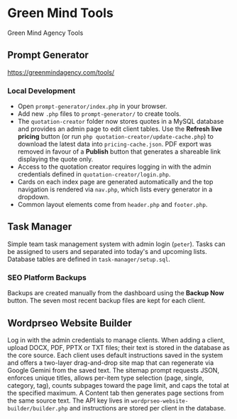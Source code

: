 # Green Mind Tools
Green Mind Agency Tools

## Prompt Generator
https://greenmindagency.com/tools/

### Local Development
- Open `prompt-generator/index.php` in your browser.
- Add new `.php` files to `prompt-generator/` to create tools.
- The `quotation-creator` folder now stores quotes in a MySQL database and provides an admin page to edit client tables. Use the **Refresh live pricing** button (or run `php quotation-creator/update-cache.php`) to download the latest data into `pricing-cache.json`. PDF export was removed in favour of a **Publish** button that generates a shareable link displaying the quote only.
- Access to the quotation creator requires logging in with the admin credentials defined in `quotation-creator/login.php`.
- Cards on each index page are generated automatically and the top navigation is rendered via `nav.php`, which lists every generator in a dropdown.
- Common layout elements come from `header.php` and `footer.php`.

## Task Manager
Simple team task management system with admin login (`peter`). Tasks can be assigned to users and separated into today's and upcoming lists. Database tables are defined in `task-manager/setup.sql`.

### SEO Platform Backups
Backups are created manually from the dashboard using the **Backup Now**
button. The seven most recent backup files are kept for each client.

## Wordprseo Website Builder
Log in with the admin credentials to manage clients. When adding a client, upload DOCX, PDF, PPTX or TXT files; their text is stored in the database as the core source. Each client uses default instructions saved in the system and offers a two-layer drag-and-drop site map that can regenerate via Google Gemini from the saved text. The sitemap prompt requests JSON, enforces unique titles, allows per-item type selection (page, single, category, tag), counts subpages toward the page limit, and caps the total at the specified maximum. A Content tab then generates page sections from the same source text. The API key lives in `wordprseo-website-builder/builder.php` and instructions are stored per client in the database.
